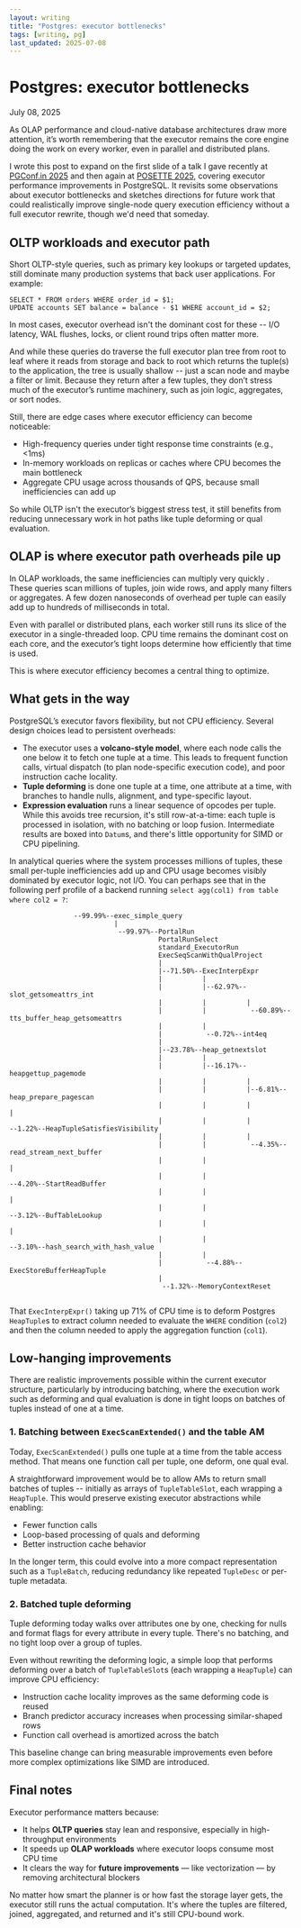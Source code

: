 ```yaml
---
layout: writing
title: "Postgres: executor bottlenecks"
tags: [writing, pg]
last_updated: 2025-07-08
---
```

# Postgres: executor bottlenecks

July 08, 2025

As OLAP performance and cloud-native database architectures draw more
attention, it’s worth remembering that the executor remains the core engine
doing the work on every worker, even in parallel and distributed plans.

I wrote this post to expand on the first slide of a talk I gave recently at
[PGConf.in 2025](https://pgconf.in/conferences/pgconfin2025/program/proposals/912)
and then again at
[POSETTE 2025](https://posetteconf.com/2025/talks/hacking-postgres-executor-for-performance/), covering executor performance improvements in PostgreSQL. It revisits some
observations about executor bottlenecks and sketches directions for future work
that could realistically improve single-node query execution efficiency without a
full executor rewrite, though we'd need that someday.

## OLTP workloads and executor path

Short OLTP-style queries, such as primary key lookups or targeted updates,
still dominate many production systems that back user applications. For example:

```
SELECT * FROM orders WHERE order_id = $1;
UPDATE accounts SET balance = balance - $1 WHERE account_id = $2;
```

In most cases, executor overhead isn't the dominant cost for these -- I/O
latency, WAL flushes, locks, or client round trips often matter more.

And while these queries do traverse the full executor plan tree from root to
leaf where it reads from storage and back to root which returns the tuple(s) to the
application, the tree is usually shallow -- just a scan node and maybe a filter or
limit. Because they return after a few tuples, they don’t stress much of the
executor’s runtime machinery, such as join logic, aggregates, or sort nodes.

Still, there are edge cases where executor efficiency can become noticeable:

- High-frequency queries under tight response time constraints (e.g., <1ms)  
- In-memory workloads on replicas or caches where CPU becomes the main bottleneck  
- Aggregate CPU usage across thousands of QPS, because small inefficiencies can add up

So while OLTP isn't the executor’s biggest stress test, it still benefits from
reducing unnecessary work in hot paths like tuple deforming or qual evaluation.

## OLAP is where executor path overheads pile up

In OLAP workloads, the same inefficiencies can multiply very quickly .
These queries scan millions of tuples, join wide rows, and apply many filters or
aggregates. A few dozen nanoseconds of overhead per tuple can easily add up to
hundreds of milliseconds in total.

Even with parallel or distributed plans, each worker still runs its slice of the
executor in a single-threaded loop. CPU time remains the dominant cost on each
core, and the executor’s tight loops determine how efficiently that time is used.

This is where executor efficiency becomes a central thing to optimize.

## What gets in the way

PostgreSQL’s executor favors flexibility, but not CPU efficiency. Several design
choices lead to persistent overheads:

- The executor uses a **volcano-style model**, where each node calls the one
  below it to fetch one tuple at a time. This leads to frequent function calls,
  virtual dispatch (to plan node-specific execution code), and poor instruction
  cache locality.  
- **Tuple deforming** is done one tuple at a time, one attribute at a time, with
  branches to handle nulls, alignment, and type-specific layout.  
- **Expression evaluation** runs a linear sequence of opcodes per tuple. While
  this avoids tree recursion, it's still row-at-a-time: each tuple is processed
  in isolation, with no batching or loop fusion. Intermediate results are boxed
  into `Datum`s, and there's little opportunity for SIMD or CPU pipelining.  

In analytical queries where the system processes millions of tuples, these small
per-tuple inefficiencies add up and CPU usage becomes visibly dominated by
executor logic, not I/O.  You can perhaps see that in the following perf profile
of a backend running `select agg(col1) from table where col2 = ?`:

```
                --99.99%--exec_simple_query
                          |          
                           --99.97%--PortalRun
                                     PortalRunSelect
                                     standard_ExecutorRun
                                     ExecSeqScanWithQualProject
                                     |          
                                     |--71.50%--ExecInterpExpr
                                     |          |          
                                     |          |--62.97%--slot_getsomeattrs_int
                                     |          |          |          
                                     |          |           --60.89%--tts_buffer_heap_getsomeattrs
                                     |          |          
                                     |           --0.72%--int4eq
                                     |          
                                     |--23.78%--heap_getnextslot
                                     |          |          
                                     |          |--16.17%--heapgettup_pagemode
                                     |          |          |          
                                     |          |          |--6.81%--heap_prepare_pagescan
                                     |          |          |          |          
                                     |          |          |           --1.22%--HeapTupleSatisfiesVisibility
                                     |          |          |          
                                     |          |           --4.35%--read_stream_next_buffer
                                     |          |                     |          
                                     |          |                      --4.20%--StartReadBuffer
                                     |          |                                |          
                                     |          |                                 --3.12%--BufTableLookup
                                     |          |                                           |          
                                     |          |                                            --3.10%--hash_search_with_hash_value
                                     |          |          
                                     |           --4.88%--ExecStoreBufferHeapTuple
                                     |          
                                      --1.32%--MemoryContextReset
 
```

That `ExecInterpExpr()` taking up 71% of CPU time is to deform Postgres `HeapTuple`s to extract column needed
to evaluate the `WHERE` condition (`col2`) and then the column needed to apply the aggregation function (`col1`).

## Low-hanging improvements

There are realistic improvements possible within the current executor structure,
particularly by introducing batching, where the execution work such as deforming
and qual evaluation is done in tight loops on batches of tuples instead of one at a time.

### 1. Batching between `ExecScanExtended()` and the table AM

Today, `ExecScanExtended()` pulls one tuple at a time from the table access
method. That means one function call per tuple, one deform, one qual eval.

A straightforward improvement would be to allow AMs to return small batches of
tuples -- initially as arrays of `TupleTableSlot`, each wrapping a `HeapTuple`.
This would preserve existing executor abstractions while enabling:

- Fewer function calls  
- Loop-based processing of quals and deforming  
- Better instruction cache behavior

In the longer term, this could evolve into a more compact representation such as
a `TupleBatch`, reducing redundancy like repeated `TupleDesc` or per-tuple metadata.

### 2. Batched tuple deforming

Tuple deforming today walks over attributes one by one, checking for nulls and
format flags for every attribute in every tuple. There's no batching, and no
tight loop over a group of tuples.

Even without rewriting the deforming logic, a simple loop that performs
deforming over a batch of `TupleTableSlot`s (each wrapping a `HeapTuple`) can
improve CPU efficiency:

- Instruction cache locality improves as the same deforming code is reused  
- Branch predictor accuracy increases when processing similar-shaped rows  
- Function call overhead is amortized across the batch

This baseline change can bring measurable improvements even before more complex
optimizations like SIMD are introduced.

## Final notes

Executor performance matters because:

- It helps **OLTP queries** stay lean and responsive, especially in
  high-throughput environments  
- It speeds up **OLAP workloads** where executor loops consume most CPU time  
- It clears the way for **future improvements** — like vectorization — by
  removing architectural blockers  

No matter how smart the planner is or how fast the storage layer gets, the executor
still runs the actual computation. It's where the tuples are filtered, joined,
aggregated, and returned and it's still CPU-bound work.
